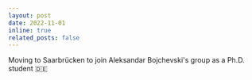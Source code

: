```yaml
---
layout: post
date: 2022-11-01
inline: true
related_posts: false
---
```


Moving to Saarbrücken to join Aleksandar Bojchevski's group as a Ph.D. student 🇩🇪
